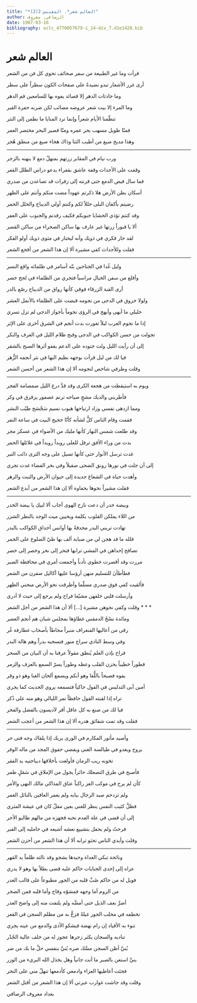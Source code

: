 ```yaml
---
title: "*العالم شعر*. المقتبس 2(2)"
author: الرصافي, معروف
date: 1907-03-16
bibliography: oclc_4770057679-i_14-div_7.d1e1428.bib
---
```




#  العالم شعر 


 قرأت وما غير الطبيعة من سفر   صحائف تحوي كل فن من الشعر  

 أرى غرر الأشعار تبدو نضيدةً   على صفحات الكون سطراً على سطر  

 وما حادثات الدهر إلا قصائد   يفوه بها للسامعين فم الدهر  

 وما المرء إلا بيت شعر عروضه   مصائب لكن ضربه حفرة القبر  

 تنظّمنا الأيام شعراً وإنما   ترد المنايا ما نظمن إلى النثر  

 فمنّا طويل مسهب بحر عمره   ومنّا قصير البحر مختصر العمر  

 وهذا مديح صيغ من أطيب الثنا   وذاك هجاء صيغ من منطق هُجر  

 * * * 

 ورب نيام في المقابر زرتهم   بمنهلّ دمع لا ينهنه بالزجر  

 وقفت على الأجداث وقفة عاشق   بقفراء يدعو دراس الطلل القفر  

 فما سال فيض الدمع حتى قرنته   إلى زفرات قد تصاعدن من صدري  

 أسكان بطن الأرض هلا ذكرتم   عهوداً مضت منكم وأنتم على الظهر  

 رضيتم بأكفان البلى حللاً لكم   وكنتم أولي الديباج والحلل الحمر  

 وقد كنتم تؤذي الحشايا جنوبكم   فكيف رقدتم والجنوب على العفر  

 ألا يا قبوراً زرتها غير عارف   بها ساكن الصحراء من ساكن القصر  

 لقد حار فكري في ذويك وأنه   ليحتار في مثوى ذويك أولو الفكر  

 فقلت وللأجداث كفي مشيرة   ألا إن هذا الشعر من أفجع الشعر  

 * * *  

 وليل غُدا في الجناحين بتّه   أسامر في ظلمائه واقع النسر  

 وأقلع من سفن الخيال مراسياً   فتجري من الظلماء في لجج خضر  

 أرى القبة الزرقاء فوقي كأنها   رواق من الديباج رصّع بالدر  

 ولولا خروق في الدجى من نجومه   قبضت على الظلماء بالأنمل العشر  

 خليلي ما أبهى وأبهج في الرؤى   نجوماً بأجواز الدجى لم تزل تسري  

 إذا ما نجوم الغرب ليلاً تغورت   بدت أنجم في الشرق أخرى على الإثر  

 تجولت من حسن الكواكب في الدجى   وقبح ظلام الليل في العرف والنكر   

 إلى أن رأيت الليل ولت جنوده   على الدعم يقفو أثرها الصبح بالشقر  

 فيا لك من ليل قرأت بوجهه   نظيم البها في نثر أنجمه الزُّهر  

 وقلت وطرفي شاخص لنجومه   ألا إن هذا الشعر من أحسن الشعر  

 * * * 

 ويوم به استيقظت من هجعة الكرى   وقد قدَّ درع الليل صمصامة الفجر  

 فأطربني والديك مشجٍ صياحه   ترنم عصفور يزقزق في وكر  

 ومما ازدهى نفسي وزاد ارتياحها   هبوب نسيم سَجْسَج طيّب النشر  

 فقمت وقام الناس كلٌّ لشأنه   كأنّا حجيج البيت في ساعة النفر  

 وقد طلعت شمس النهار كأنها   مليك من الأضواء في عسكر مجر  

 بدت من وراء الأفق ترفل للعلى   رويداً رويداً في غلائلها الحمر  

 غدت ترسل الأنوار حتى كأنها   تسيل على وجه الثرى ذائب التبر  

 إلى أن جلت في نورها رونق الضحى   صقيلاً وفي بحر الفضاء غدت تجري  

 وأهدت حياة في الشعاع جديدة   إلى حيوان الأرض والنبت والزهر   

 فقلت مشيراً نحوها بحفاوة   ألا إن هذا الشعر من أبدع الشعر  

 * * * 

 وبيضة خدر أن دعت نازح الهوى   أجاب ألا لبيكِ يا بيضة الخدر  

 من اللاء يملكن القلوب بكلمة   ويحيين ميت الوجد بالنظر الشزر  

 تهادت تريني البدر محدقةً بها   أوانس أحداق الكواكب بالبدر  

 قلله ما قد هجن لي من صبابة   ألف  بها طيّ الضلوع على الجمر  

 تصافح إحداهن في المشي ترابها   فنحر إلى نحر وخصر إلى خصر  

 مررت وقد أقصرت خطوي تأدباً   وأجمعت أمري في محافظة الصبر  

 فطأطأنَ للتسليم منهن أرؤسا   عليها أكاليل ضفرن من الشعر  

 فألقيت كفي فوق صدري مسلّما   وأطرقت نحو الأرض منحني الظهر  

 وأرسلت قلبي خلفهن مشيّعا   فراح ولم يرجع إلى حيث لا أدري  

 وقلت وكفي نحوهن مشيرة  [...]  ألا أن هذا الشعر من أجل الشعر   * * * 

 ومائدة نسْجُ الدمقس غطاؤها   بمجلس شبان هم أنجم العصر  

 رقى من أعاليها الفنغراف منبراً   محاطاً بأصحاب غطارفة غُر  

 وفي وسط النادي سراج منور   فتسحبه بدراً وهم هالة البدر  

 فراح بإذن العلم يُنطق مقولاً   عرفنا به أن البيان من السحر  

 فطوراً خطيباً يحزن القلب وعظه   وطوراً يسرّ السمع بالعزف والزمر  

 يفوه فصيحاً باللُّغا وهو أبكم   ويسمع ألحان الغنا وهو ذو وقر  

 أمين أبى التدليس في القول حاكياً   فتسمعه يروي الحديث كما يجري   

 تراه إذا لقنته القول حافظاً   تمر الليالي وهو منه على ذُكر  

 فيا لك من صنع به كل عاقل   أقر لآديسون بالفضل والفخر  

 فقلت وقد تمت شقائق هدره   ألا إن هذا الشعر من أعجب الشعر  

 * * * 

 وأصيد مأثور المكارم في الورى   يريك إذا يلقاك وجه فتى حر  

 يروح ويغدو في طيالسة الغنى   ويقضي حقوق المجد من ماله الوفر  

 تخونه ريب الزمان فأولعت   بأخلاقها ديباجتيه يد الفقر  

 فأصبح في طرق التصعلك حائراً   يجول من الإملاق في سَمَلٍ طمر  

 كأن لم يرح في موكب العز راكباً   عتاق المذاكي مالك النهى والأمر  

 ولم تزدحم صيد الرجال ببابه   ولم يغمر العافين بالنائل الغمر  

 فظلَّ كئيب النفس ينظر للغنى   بعين مقلّ كان في عيشة المثري  

 إلى أن قضى في علة العدم نحبه   فجهزه من مالهم طالبو الأجر  

 فرحتُ ولم يحفل بتشييع نعشه   أشيعه في حامليه إلى القبر  

 وقلت وأيدي الناس تحثو ترابه   ألا أن هذا الشعر من أحزن الشعر  

 * * * 

 ونائحة تبكي الغداة وحيدها   بشجو وقد نالته ظلماً يد القهر  

 عزاه إلى  إحدى  الجنايات حاكم   عليه قضى بطلاً بها وهو لا يدري   

 فويل له من حاكم صُبَّ قلبه   من الجور مطبوعاً على قالب الغدر  

 من الروم أما وجهه فمشوّه   وقاح وأما قلبه فمن الصخر  

 أضرَّ بعف الذيل حتى أمضَّه   ولم يلتفت منه إلى واضح العذر   

 تخطفه في مخلب الجور غيلةً   فزجًّ به من مظلم السجن في القعر  

 تنوء به الأقياد إن رام نهضة   فيشكو الأذى والدمع من عينه يجري  

 تناديه والسجان يكثر زجرها   عجوز له من خلف عالية الجُدْر  

 بُنيَّ أظن السجن مسَّك ضره   بُنيَّ بنفسي حلَّ ما بك من ضر  

 بنيَّ استعن بالصبر ما أنت جانياً   وهل يخذل الله البريء من الوزر  

 فجئت أعاطيها العزاء وادمعي   كأدمعها تنهلّ مني على النحر  

 وقلت وقد جاشت غوارب عبرتي   ألا إن هذا الشعر من أقتل الشعر  

 بغداد  معروف  الرصافي 
